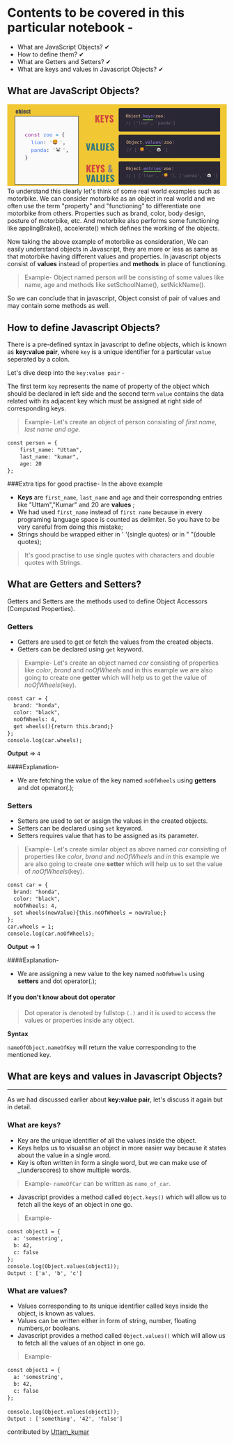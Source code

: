 # Contents to be covered in this particular notebook -
* What are JavaScript Objects? ✔
* How to define them? ✔
* What are Getters and Setters? ✔
* What are keys and values in Javascript Objects? ✔


## What are JavaScript Objects?
<img src="./Js object.png" alt="">
To understand this clearly let's think of some real world examples such as motorbike. We can consider motorbike as an object in real world and we often use the term "property" and "functioning" to differentiate one motorbike from others. Properties such as brand, color, body design, posture of motorbike, etc. And motorbike also performs some functioning like applingBrake(), accelerate() which defines the working of the objects.

Now taking the above example of motorbike as consideration, We can easily understand objects in Javascript, they are more or less as same as that motorbike having different values and properties. In javascript objects consist of **values** instead of properties and **methods** in place of functioning. 
> Example- Object named person will be consisting of some values like name, age and methods like setSchoolName(), setNickName().

So we can conclude that in javascript, Object consist of pair of values and may contain some methods as well. 

## How to define Javascript Objects?
There is a pre-defined syntax in javascript to define objects, which is known as **key:value pair**, where `key` is a unique identifier for a particular `value` seperated by a colon. 

Let's dive deep into the `key:value pair` -

The first term `key` represents the name of property of the object which should be declared in left side and the second term `value` contains the data related with its adjacent key which must be assigned at right side of corresponding keys.
>Example- Let's create an object of person consisting of _first name, last name and age_. 
```
const person = {
    first_name: "Uttam", 
    last_name: "kumar",
    age: 20
};
```

###Extra tips for good practise-
In the above example 
* **Keys** are `first_name`, `last_name` and `age` and their correspondng entries like "Uttam","Kumar" and 20 are **values** ;
* We had used `first_name` instead of `first name` because in every programing language space is counted as delimiter. So you have to be very careful from doing this mistake;
* Strings should be wrapped either in ' '(single quotes) or in " "(double quotes);
>It's good practise to use single quotes with characters and double quotes with Strings.


## What are Getters and Setters?
Getters and Setters are the methods used to define Object Accessors (Computed Properties).

### Getters
* Getters are used to get or fetch the values from the created objects.
* Getters can be declared using `get` keyword.
>Example-
Let's create an object named _car_ consisting of properties like _color_, _brand_ and _noOfWheels_ and in this example we are also going to create one **getter** which will help us to get the value of _noOfWheels_(key).
```
const car = {
  brand: "honda",
  color: "black",
  noOfWheels: 4,
  get wheels(){return this.brand;}
};
console.log(car.wheels);
```
  **Output** => `4`

####Explanation-
* We are fetching the value of the key named `noOfWheels` using **getters** and dot operator(.);


### Setters
* Setters are used to set or assign the values in the created objects.
* Setters can be declared using `set` keyword.
* Setters requires value that has to be assigned as its parameter.
>Example-
Let's create similar object as above named _car_ consisting of properties like _color_, _brand_ and _noOfWheels_ and in this example we are also going to create one **setter** which will help us to set the value of _noOfWheels_(key).
```
const car = {
  brand: "honda",
  color: "black",
  noOfWheels: 4,
  set wheels(newValue){this.noOfWheels = newValue;}
};
car.wheels = 1;
console.log(car.noOfWheels);
```
  **Output** => 1

####Explanation-
* We are assigning a new value to the key named `noOfWheels` using **setters** and dot operator(.);

#### If you don't know about dot operator
> Dot operator is denoted by fullstop `(.)` and it is used to access the values or properties inside any object. 

  **Syntax**

  `nameOfObject.nameOfKey` will return the value corresponding to the mentioned key.
  
  ## What are keys and values in Javascript Objects?

---


As we had discussed earlier about **key:value pair**, let's discuss it again but in detail.
### What are keys?
* Key are the unique identifier of all the values inside the object. 
* Keys helps us to visualise an object in more easier way because it states about the value in a single word.
* Key is often written in form a single word, but we can make use of _(underscores) to show multiple words.
> Example- `nameOfCar` can be written as `name_of_car`.
* Javascript provides a method called `Object.keys()` which will allow us to fetch all the keys of an object in one go.
> Example-

  ```
  const object1 = {
    a: 'somestring',
    b: 42,
    c: false
  };
  console.log(Object.values(object1));
  Output : ['a', 'b', 'c'] 
  ```
### What are values?
* Values corresponding to its unique identifier called keys inside the object, is known as values. 
* Values can be written either in form of string, number, floating numbers,or booleans.
* Javascript provides a method called `Object.values()` which will allow us to fetch all the values of an object in one go.
> Example- 

  ```
  const object1 = {
    a: 'somestring',
    b: 42,
    c: false
  };

  console.log(Object.values(object1));
  Output : ['something', '42', 'false'] 
  ```
  contributed by [Uttam_kumar](https://github.com/helper-uttam)
